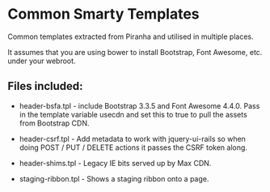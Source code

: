 # Common Smarty Templates

Common templates extracted from Piranha and utilised in multiple places.

It assumes that you are using bower to install Bootstrap, Font Awesome, etc. under
your webroot.

## Files included:

 * header-bsfa.tpl - include Bootstrap 3.3.5 and Font Awesome 4.4.0.  Pass in
   the template variable usecdn and set this to true to pull the assets from
   Bootstrap CDN.

 * header-csrf.tpl - Add metadata to work with jquery-ui-rails so when doing
   POST / PUT / DELETE actions it passes the CSRF token along.

 * header-shims.tpl - Legacy IE bits served up by Max CDN.

 * staging-ribbon.tpl - Shows a staging ribbon onto a page.
